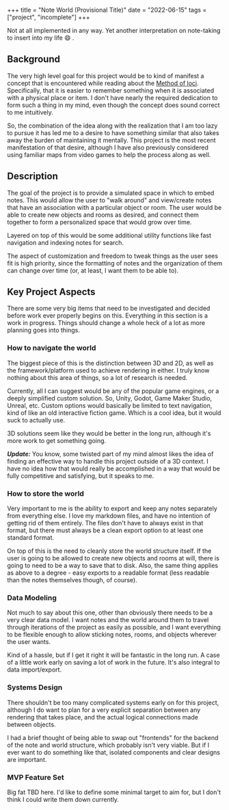 +++
title = "Note World (Provisional Title)"
date = "2022-06-15"
tags = ["project", "incomplete"]
+++

Not at all implemented in any way.
Yet another interpretation on note-taking to insert into my life :smile: .

## Background

The very high level goal for this project would be to kind of manifest a concept that is encountered 
while reading about the [Method of loci](https://en.wikipedia.org/wiki/Method_of_loci). 
Specifically, that it is easier to remember something when it is associated with a physical place or item. 
I don't have nearly the required dedication to form such a thing in my mind, even though the concept does 
sound correct to me intuitively. 

So, the combination of the idea along with the realization that I am too lazy to pursue it has led me to a
desire to have something similar that also takes away the burden of maintaining it mentally.
This project is the most recent manifestation of that desire, although I have also previously considered 
using familiar maps from video games to help the process along as well. 

## Description

The goal of the project is to provide a simulated space in which to embed notes. 
This would allow the user to "walk around" and view/create notes that have an association with a particular 
object or room. The user would be able to create new objects and rooms as desired, and connect them together 
to form a personalized space that would grow over time. 

Layered on top of this would be some additional utility functions like fast navigation and indexing notes for 
search. 

The aspect of customization and freedom to tweak things as the user sees fit is high priority, since the formatting
of notes and the organization of them can change over time (or, at least, I want them to be able to).

## Key Project Aspects

There are some very big items that need to be investigated and decided before work ever properly begins on this. 
Everything in this section is a work in progress. Things should change a whole heck of a lot as 
more planning goes into things.

### How to navigate the world

The biggest piece of this is the distinction between 3D and 2D, as well as the framework/platform used to achieve
rendering in either. I truly know nothing about this area of things, so a lot of research is needed. 

Currently, all I can suggest would be any of the popular game engines, or a deeply simplified custom solution. 
So, Unity, Godot, Game Maker Studio, Unreal, etc. Custom options would basically be limited to text navigation, 
kind of like an old interactive fiction game. Which is a cool idea, but it would suck to actually use.

3D solutions seem like they would be better in the long run, although it's more work to get something going. 

***Update:*** You know, some twisted part of my mind almost likes the idea of finding an effective way to 
handle this project outside of a 3D context. I have no idea how that would really be accomplished in a way
that would be fully competitive and satisfying, but it speaks to me. 

### How to store the world

Very important to me is the ability to export and keep any notes separately from everything else. I love my markdown
files, and have no intention of getting rid of them entirely. The files don't have to always exist in that format, 
but there must always be a clean export option to at least one standard format. 

On top of this is the need to cleanly store the world structure itself. If the user is going to be allowed to 
create new objects and rooms at will, there is going to need to be a way to save that to disk. 
Also, the same thing applies as above to a degree - easy exports to a readable format 
(less readable than the notes themselves though, of course).

### Data Modeling

Not much to say about this one, other than obviously there needs to be a very clear data model. 
I want notes and the world around them to travel through iterations of the project as easily as possible, 
and I want everything to be flexible enough to allow sticking notes, rooms, and objects wherever the user wants. 

Kind of a hassle, but if I get it right it will be fantastic in the long run. A case of a little work early on 
saving a lot of work in the future. It's also integral to data import/export. 

### Systems Design

There shouldn't be too many complicated systems early on for this project, although I do want to 
plan for a very explicit separation between any rendering that takes place, and the actual logical 
connections made between objects. 

I had a brief thought of being able to swap out "frontends" for the backend of the note and world structure, 
which probably isn't very viable. But if I ever want to do something like that, isolated components and clear 
designs are important.

### MVP Feature Set

Big fat TBD here. I'd like to define some minimal target to aim for, but I don't think I could 
write them down currently. 
